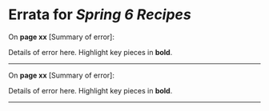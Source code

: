 # Errata for *Spring 6 Recipes*

On **page xx** [Summary of error]:

Details of error here. Highlight key pieces in **bold**.

***

On **page xx** [Summary of error]:

Details of error here. Highlight key pieces in **bold**.

***
